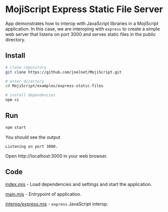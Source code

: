 # MojiScript Express Static File Server

App demonstrates how to interop with JavaScript libraries in a MojiScript application. In this case, we are interoping with `express` to create a simple web server that listens on port 3000 and serves static files in the public directory.

## Install

```bash
# clone repository
git clone https://github.com/joelnet/MojiScript.git

# enter directory
cd MojiScript/examples/express-static-files

# install dependencies
npm ci
```

## Run

```bash
npm start
```

You should see the output

```
Listening on port 3000.
```

Open http://localhost:3000 in your web browser.

## Code

[index.mjs](index.mjs) - Load dependencies and settings and start the application.

[main.mjs](main.mjs) - Entrypoint of application.

[interop/express.mjs](interop/express.mjs) - `express` JavaScript interop.
